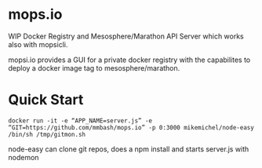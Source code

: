 mops.io
=======
WIP Docker Registry and Mesosphere/Marathon API Server which works also with mopsicli. 

mopsi.io provides a GUI for a private docker registry with the capabilites to deploy a docker image tag to mesosphere/marathon.


Quick Start
=======

```docker run -it -e “APP_NAME=server.js” -e “GIT=https://github.com/mmbash/mops.io” -p 0:3000 mikemichel/node-easy /bin/sh /tmp/gitmon.sh ```

node-easy can clone git repos, does a npm install and starts server.js with nodemon



